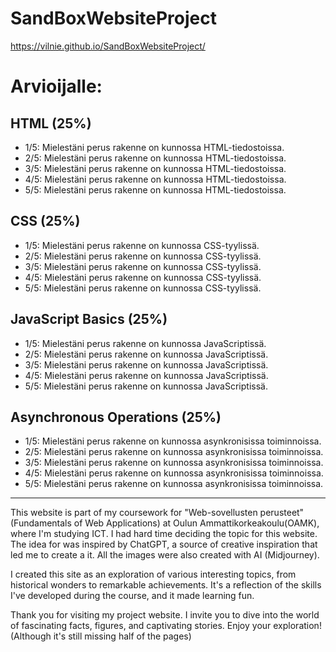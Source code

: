 # SandBoxWebsiteProject

https://vilnie.github.io/SandBoxWebsiteProject/
# Arvioijalle:

## HTML (25%)

- 1/5: Mielestäni perus rakenne on kunnossa HTML-tiedostoissa.
- 2/5: Mielestäni perus rakenne on kunnossa HTML-tiedostoissa.
- 3/5: Mielestäni perus rakenne on kunnossa HTML-tiedostoissa.
- 4/5: Mielestäni perus rakenne on kunnossa HTML-tiedostoissa.
- 5/5: Mielestäni perus rakenne on kunnossa HTML-tiedostoissa.

## CSS (25%)

- 1/5: Mielestäni perus rakenne on kunnossa CSS-tyylissä.
- 2/5: Mielestäni perus rakenne on kunnossa CSS-tyylissä.
- 3/5: Mielestäni perus rakenne on kunnossa CSS-tyylissä.
- 4/5: Mielestäni perus rakenne on kunnossa CSS-tyylissä.
- 5/5: Mielestäni perus rakenne on kunnossa CSS-tyylissä.

## JavaScript Basics (25%)

- 1/5: Mielestäni perus rakenne on kunnossa JavaScriptissä.
- 2/5: Mielestäni perus rakenne on kunnossa JavaScriptissä.
- 3/5: Mielestäni perus rakenne on kunnossa JavaScriptissä.
- 4/5: Mielestäni perus rakenne on kunnossa JavaScriptissä.
- 5/5: Mielestäni perus rakenne on kunnossa JavaScriptissä.

## Asynchronous Operations (25%)

- 1/5: Mielestäni perus rakenne on kunnossa asynkronisissa toiminnoissa.
- 2/5: Mielestäni perus rakenne on kunnossa asynkronisissa toiminnoissa.
- 3/5: Mielestäni perus rakenne on kunnossa asynkronisissa toiminnoissa.
- 4/5: Mielestäni perus rakenne on kunnossa asynkronisissa toiminnoissa.
- 5/5: Mielestäni perus rakenne on kunnossa asynkronisissa toiminnoissa.

---


This website is part of my coursework for "Web-sovellusten perusteet" (Fundamentals of Web Applications) at Oulun Ammattikorkeakoulu(OAMK), where I'm studying ICT. I had hard time deciding the topic for this website. The idea for was inspired by ChatGPT, a 
source of creative inspiration that led me to create a it. All the images were also created with AI (Midjourney).

I created this site as an exploration of various interesting topics, from historical wonders to remarkable achievements. It's a reflection of the skills I've developed during the course, and it made learning fun.

Thank you for visiting my project website. I invite you to dive into the world of fascinating facts, figures, and captivating stories. Enjoy your exploration! (Although it's still missing half of the pages)
